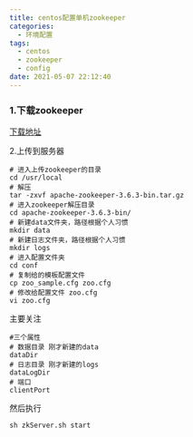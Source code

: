 ```yaml
---
title: centos配置单机zookeeper
categories:
  - 环境配置
tags:
  - centos
  - zookeeper
  - config
date: 2021-05-07 22:12:40
---
```




### 1.下载zookeeper

[下载地址](https://mirrors.bfsu.edu.cn/apache/zookeeper/zookeeper-3.6.3/apache-zookeeper-3.6.3-bin.tar.gz)

2.上传到服务器

```shell
# 进入上传zookeeper的目录
cd /usr/local
# 解压
tar -zxvf apache-zookeeper-3.6.3-bin.tar.gz
# 进入zookeeper解压目录
cd apache-zookeeper-3.6.3-bin/
# 新建data文件夹，路径根据个人习惯
mkdir data
# 新建日志文件夹，路径根据个人习惯
mkdir logs
# 进入配置文件夹
cd conf
# 复制给的模板配置文件
cp zoo_sample.cfg zoo.cfg
# 修改给配置文件 zoo.cfg
vi zoo.cfg
```

主要关注

```shell
#三个属性
# 数据目录 刚才新建的data
dataDir
# 日志目录 刚才新建的logs
dataLogDir
# 端口
clientPort 

```

然后执行

```she
sh zkServer.sh start
```

